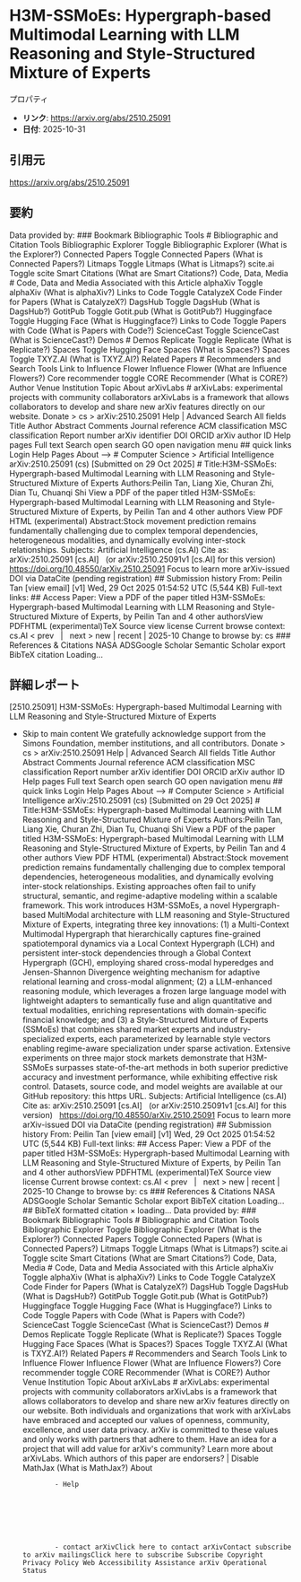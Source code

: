 # H3M-SSMoEs: Hypergraph-based Multimodal Learning with LLM Reasoning and Style-Structured Mixture of Experts

プロパティ  
- **リンク**: https://arxiv.org/abs/2510.25091  
- **日付**: 2025-10-31  

## 引用元
https://arxiv.org/abs/2510.25091

## 要約
Data provided by: ### Bookmark Bibliographic Tools # Bibliographic and Citation Tools Bibliographic Explorer Toggle Bibliographic Explorer (What is the Explorer?) Connected Papers Toggle Connected Papers (What is Connected Papers?) Litmaps Toggle Litmaps (What is Litmaps?) scite.ai Toggle scite Smart Citations (What are Smart Citations?) Code, Data, Media # Code, Data and Media Associated with this Article alphaXiv Toggle alphaXiv (What is alphaXiv?) Links to Code Toggle CatalyzeX Code Finder for Papers (What is CatalyzeX?) DagsHub Toggle DagsHub (What is DagsHub?) GotitPub Toggle Gotit.pub (What is GotitPub?) Huggingface Toggle Hugging Face (What is Huggingface?) Links to Code Toggle Papers with Code (What is Papers with Code?) ScienceCast Toggle ScienceCast (What is ScienceCast?) Demos # Demos Replicate Toggle Replicate (What is Replicate?) Spaces Toggle Hugging Face Spaces (What is Spaces?) Spaces Toggle TXYZ.AI (What is TXYZ.AI?) Related Papers # Recommenders and Search Tools Link to Influence Flower Influence Flower (What are Influence Flowers?) Core recommender toggle CORE Recommender (What is CORE?) Author Venue Institution Topic About arXivLabs # arXivLabs: experimental projects with community collaborators arXivLabs is a framework that allows collaborators to develop and share new arXiv features directly on our website. Donate &gt; cs &gt; arXiv:2510.25091 Help | Advanced Search All fields Title Author Abstract Comments Journal reference ACM classification MSC classification Report number arXiv identifier DOI ORCID arXiv author ID Help pages Full text Search open search GO open navigation menu ## quick links Login Help Pages About --> # Computer Science > Artificial Intelligence arXiv:2510.25091 (cs) [Submitted on 29 Oct 2025] # Title:H3M-SSMoEs: Hypergraph-based Multimodal Learning with LLM Reasoning and Style-Structured Mixture of Experts Authors:Peilin Tan, Liang Xie, Churan Zhi, Dian Tu, Chuanqi Shi View a PDF of the paper titled H3M-SSMoEs: Hypergraph-based Multimodal Learning with LLM Reasoning and Style-Structured Mixture of Experts, by Peilin Tan and 4 other authors View PDF HTML (experimental) Abstract:Stock movement prediction remains fundamentally challenging due to complex temporal dependencies, heterogeneous modalities, and dynamically evolving inter-stock relationships. Subjects: Artificial Intelligence (cs.AI) Cite as: arXiv:2510.25091 [cs.AI] &nbsp; (or arXiv:2510.25091v1 [cs.AI] for this version) &nbsp; https://doi.org/10.48550/arXiv.2510.25091 Focus to learn more arXiv-issued DOI via DataCite (pending registration) ## Submission history From: Peilin Tan [view email] [v1] Wed, 29 Oct 2025 01:54:52 UTC (5,544 KB) Full-text links: ## Access Paper: View a PDF of the paper titled H3M-SSMoEs: Hypergraph-based Multimodal Learning with LLM Reasoning and Style-Structured Mixture of Experts, by Peilin Tan and 4 other authorsView PDFHTML (experimental)TeX Source view license Current browse context: cs.AI &lt;&nbsp;prev &nbsp; | &nbsp; next&nbsp;&gt; new | recent | 2025-10 Change to browse by: cs ### References &amp; Citations NASA ADSGoogle Scholar Semantic Scholar export BibTeX citation Loading...

## 詳細レポート
[2510.25091] H3M-SSMoEs: Hypergraph-based Multimodal Learning with LLM Reasoning and Style-Structured Mixture of Experts
  
  - Skip to main content We gratefully acknowledge support from the Simons Foundation, member institutions, and all contributors. Donate &gt; cs &gt; arXiv:2510.25091 Help | Advanced Search All fields Title Author Abstract Comments Journal reference ACM classification MSC classification Report number arXiv identifier DOI ORCID arXiv author ID Help pages Full text Search open search GO open navigation menu ## quick links Login Help Pages About --> # Computer Science > Artificial Intelligence arXiv:2510.25091 (cs) [Submitted on 29 Oct 2025] # Title:H3M-SSMoEs: Hypergraph-based Multimodal Learning with LLM Reasoning and Style-Structured Mixture of Experts Authors:Peilin Tan, Liang Xie, Churan Zhi, Dian Tu, Chuanqi Shi View a PDF of the paper titled H3M-SSMoEs: Hypergraph-based Multimodal Learning with LLM Reasoning and Style-Structured Mixture of Experts, by Peilin Tan and 4 other authors View PDF HTML (experimental) Abstract:Stock movement prediction remains fundamentally challenging due to complex temporal dependencies, heterogeneous modalities, and dynamically evolving inter-stock relationships. Existing approaches often fail to unify structural, semantic, and regime-adaptive modeling within a scalable framework. This work introduces H3M-SSMoEs, a novel Hypergraph-based MultiModal architecture with LLM reasoning and Style-Structured Mixture of Experts, integrating three key innovations: (1) a Multi-Context Multimodal Hypergraph that hierarchically captures fine-grained spatiotemporal dynamics via a Local Context Hypergraph (LCH) and persistent inter-stock dependencies through a Global Context Hypergraph (GCH), employing shared cross-modal hyperedges and Jensen-Shannon Divergence weighting mechanism for adaptive relational learning and cross-modal alignment; (2) a LLM-enhanced reasoning module, which leverages a frozen large language model with lightweight adapters to semantically fuse and align quantitative and textual modalities, enriching representations with domain-specific financial knowledge; and (3) a Style-Structured Mixture of Experts (SSMoEs) that combines shared market experts and industry-specialized experts, each parameterized by learnable style vectors enabling regime-aware specialization under sparse activation. Extensive experiments on three major stock markets demonstrate that H3M-SSMoEs surpasses state-of-the-art methods in both superior predictive accuracy and investment performance, while exhibiting effective risk control. Datasets, source code, and model weights are available at our GitHub repository: this https URL. Subjects: Artificial Intelligence (cs.AI) Cite as: arXiv:2510.25091 [cs.AI] &nbsp; (or arXiv:2510.25091v1 [cs.AI] for this version) &nbsp; https://doi.org/10.48550/arXiv.2510.25091 Focus to learn more arXiv-issued DOI via DataCite (pending registration) ## Submission history From: Peilin Tan [view email] [v1] Wed, 29 Oct 2025 01:54:52 UTC (5,544 KB) Full-text links: ## Access Paper: View a PDF of the paper titled H3M-SSMoEs: Hypergraph-based Multimodal Learning with LLM Reasoning and Style-Structured Mixture of Experts, by Peilin Tan and 4 other authorsView PDFHTML (experimental)TeX Source view license Current browse context: cs.AI &lt;&nbsp;prev &nbsp; | &nbsp; next&nbsp;&gt; new | recent | 2025-10 Change to browse by: cs ### References &amp; Citations NASA ADSGoogle Scholar Semantic Scholar export BibTeX citation Loading... ## BibTeX formatted citation &times; loading... Data provided by: ### Bookmark Bibliographic Tools # Bibliographic and Citation Tools Bibliographic Explorer Toggle Bibliographic Explorer (What is the Explorer?) Connected Papers Toggle Connected Papers (What is Connected Papers?) Litmaps Toggle Litmaps (What is Litmaps?) scite.ai Toggle scite Smart Citations (What are Smart Citations?) Code, Data, Media # Code, Data and Media Associated with this Article alphaXiv Toggle alphaXiv (What is alphaXiv?) Links to Code Toggle CatalyzeX Code Finder for Papers (What is CatalyzeX?) DagsHub Toggle DagsHub (What is DagsHub?) GotitPub Toggle Gotit.pub (What is GotitPub?) Huggingface Toggle Hugging Face (What is Huggingface?) Links to Code Toggle Papers with Code (What is Papers with Code?) ScienceCast Toggle ScienceCast (What is ScienceCast?) Demos # Demos Replicate Toggle Replicate (What is Replicate?) Spaces Toggle Hugging Face Spaces (What is Spaces?) Spaces Toggle TXYZ.AI (What is TXYZ.AI?) Related Papers # Recommenders and Search Tools Link to Influence Flower Influence Flower (What are Influence Flowers?) Core recommender toggle CORE Recommender (What is CORE?) Author Venue Institution Topic About arXivLabs # arXivLabs: experimental projects with community collaborators arXivLabs is a framework that allows collaborators to develop and share new arXiv features directly on our website. Both individuals and organizations that work with arXivLabs have embraced and accepted our values of openness, community, excellence, and user data privacy. arXiv is committed to these values and only works with partners that adhere to them. Have an idea for a project that will add value for arXiv's community? Learn more about arXivLabs. Which authors of this paper are endorsers? | Disable MathJax (What is MathJax?) About

                - Help

              

            
            
              

                - contact arXivClick here to contact arXivContact subscribe to arXiv mailingsClick here to subscribe Subscribe Copyright Privacy Policy Web Accessibility Assistance arXiv Operational Status
